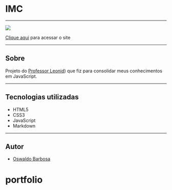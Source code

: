 # IMC

---

![](./img/portfolio.PNG)

[Clique aqui](https://oswaldbarbosa.github.io/portfolio/) para acessar o site

---

## Sobre
Projeto do [Professor Leonid](https://github.com/fernandoleonid)) que fiz para consolidar meus conhecimentos em JavaScript.

---

## Tecnologias utilizadas
- HTML5
- CSS3
- JavaScript
- Markdown

---

## Autor 
- [Oswaldo Barbosa](https://www.linkedin.com/in/oswaldo-barbosa/)
# portfolio
